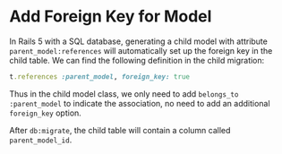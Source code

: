 # Add Foreign Key for Model

In Rails 5 with a SQL database, generating a child model with attribute `parent_model:references` will automatically set up the foreign key in the child table. We can find the following definition in the child migration:

```ruby
t.references :parent_model, foreign_key: true
```

Thus in the child model class, we only need to add `belongs_to :parent_model` to indicate the association, no need to add an additional `foreign_key` option.

After `db:migrate`, the child table will contain a column called `parent_model_id`.
